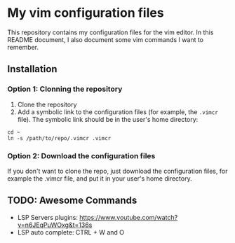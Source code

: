 # My vim configuration files

This repository contains my configuration files for the vim editor. In this README document, I also document some vim commands I want to remember.

## Installation

### Option 1: Clonning the repository

1. Clone the repository
2. Add a symbolic link to the configuration files (for example, the `.vimcr` file). The symbolic link should be in the user's home directory:

```
cd ~
ln -s /path/to/repo/.vimcr .vimcr
```

### Option 2: Download the configuration files

If you don't want to clone the repo, just download the configuration files, for example the .vimcr file, and put it in your user's home directory.

## TODO: Awesome Commands

* LSP Servers plugins: https://www.youtube.com/watch?v=n6JEqPuWOxg&t=136s
* LSP auto complete: CTRL + W and O
